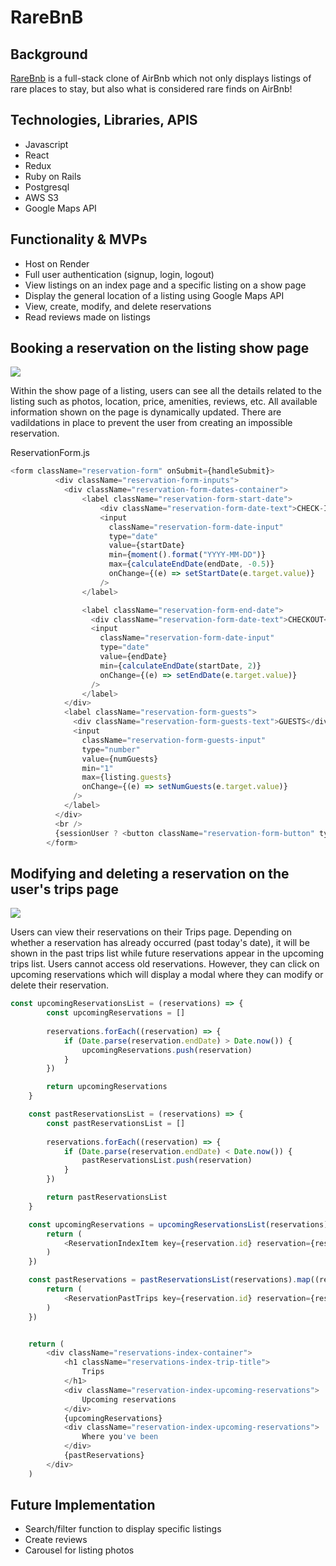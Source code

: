 # RareBnB

## Background

<a href='https://rarebnb.onrender.com'>RareBnb</a> is a full-stack clone of AirBnb which not only displays listings of rare places to stay, but also what is considered rare finds on AirBnb!

## Technologies, Libraries, APIS
* Javascript
* React
* Redux
* Ruby on Rails
* Postgresql
* AWS S3
* Google Maps API

## Functionality & MVPs

* Host on Render
* Full user authentication (signup, login, logout)
* View listings on an index page and a specific listing on a show page
* Display the general location of a listing using Google Maps API
* View, create, modify, and delete reservations
* Read reviews made on listings

## Booking a reservation on the listing show page

<img src="https://github.com/jeffreych6/rarebnb/blob/main/frontend/src/assets/showpage_reservation.gif" />
<!-- ![](.frontend/src/assets/showpage_reservation.gif) -->

Within the show page of a listing, users can see all the details related to the listing such as photos, location, price, amenities, reviews, etc. All available information shown on the page is dynamically updated. There are vadildations in place to prevent the user from creating an impossible reservation.

ReservationForm.js
```js
<form className="reservation-form" onSubmit={handleSubmit}>
          <div className="reservation-form-inputs">
            <div className="reservation-form-dates-container">
                <label className="reservation-form-start-date">
                    <div className="reservation-form-date-text">CHECK-IN</div>
                    <input 
                      className="reservation-form-date-input"
                      type="date"
                      value={startDate}
                      min={moment().format("YYYY-MM-DD")}
                      max={calculateEndDate(endDate, -0.5)}
                      onChange={(e) => setStartDate(e.target.value)}
                    />
                </label>

                <label className="reservation-form-end-date">
                  <div className="reservation-form-date-text">CHECKOUT</div>
                  <input 
                    className="reservation-form-date-input"
                    type="date"
                    value={endDate}
                    min={calculateEndDate(startDate, 2)}
                    onChange={(e) => setEndDate(e.target.value)}
                  />
                </label>
            </div>
            <label className="reservation-form-guests">
              <div className="reservation-form-guests-text">GUESTS</div>
              <input 
                className="reservation-form-guests-input"
                type="number"
                value={numGuests}
                min="1"
                max={listing.guests}
                onChange={(e) => setNumGuests(e.target.value)}
              />
            </label>
          </div>
          <br />
          {sessionUser ? <button className="reservation-form-button" type="submit">Reserve</button> : <button className="reservation-form-button-disabled" type="submit" disabled>Reserve</button>}
        </form>
```

## Modifying and deleting a reservation on the user's trips page

<img src="https://github.com/jeffreych6/rarebnb/blob/main/frontend/src/assets/edit_delete_reservation.gif" />
<!-- ![](.frontend/src/assets/edit_delete_reservation.gif) -->

Users can view their reservations on their Trips page. Depending on whether a reservation has already occurred (past today's date), it will be shown in the past trips list while future reservations appear in the upcoming trips list. Users cannot access old reservations. However, they can click on upcoming reservations which will display a modal where they can modify or delete their reservation.

```js
const upcomingReservationsList = (reservations) => {
        const upcomingReservations = []
        
        reservations.forEach((reservation) => {
            if (Date.parse(reservation.endDate) > Date.now()) {
                upcomingReservations.push(reservation)
            }
        })

        return upcomingReservations
    }

    const pastReservationsList = (reservations) => {
        const pastReservationsList = []
        
        reservations.forEach((reservation) => {
            if (Date.parse(reservation.endDate) < Date.now()) {
                pastReservationsList.push(reservation)
            }
        })

        return pastReservationsList
    }

    const upcomingReservations = upcomingReservationsList(reservations).map((reservation) => {
        return (
            <ReservationIndexItem key={reservation.id} reservation={reservation} />
        )
    })

    const pastReservations = pastReservationsList(reservations).map((reservation) => {
        return (
            <ReservationPastTrips key={reservation.id} reservation={reservation} />
        )
    })


    return (
        <div className="reservations-index-container">
            <h1 className="reservations-index-trip-title">
                Trips
            </h1>
            <div className="reservation-index-upcoming-reservations">
                Upcoming reservations
            </div>
            {upcomingReservations}
            <div className="reservation-index-upcoming-reservations">
                Where you've been
            </div>
            {pastReservations}
        </div>
    )
```


## Future Implementation
* Search/filter function to display specific listings
* Create reviews
* Carousel for listing photos
